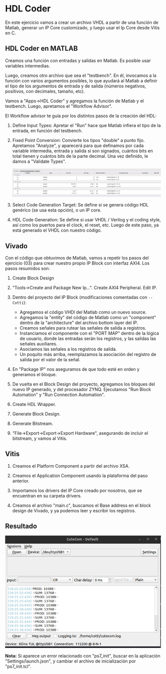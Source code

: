 # HDL Coder

En este ejercicio vamos a crear un archivo VHDL a partir de una función de Matlab, generar un IP Core customizado, y luego usar el Ip Core desde Vitis en C.

## HDL Coder en MATLAB

Creamos una función con entradas y salidas en Matlab. Es posible usar variables intermedias.

Luego, creamos otro archivo que sea el "testbench". En él, invocamos a la función con varios argumentos posibles, lo que ayudará al Matlab a definir el tipo de los argumentos de entrada y de salida (números negativos, positivos, con decimales, tamaño, etc).

Vamos a "Apps->HDL Coder" y agregamos la función de Matlab y el testbench. Luego, apretamos el "Workflow Advisor".

El Workflow advisor te guía por los distintos pasos de la creación del HDL:

1. Define Input Types: Apretar el "Run" hace que Matlab infiera el tipo de la entrada, en función del testbench.

2. Fixed Point Conversion: Convierte los tipos "double" a punto fijo. Apretamos "Analyze", y aparecerá para que definamos por cada variable intermedia, entrada y salida si son signados, cuántos bits en total tienen y cuántos bits de la parte decimal. Una vez definido, le damos a "Validate Types".

    ![Data types](images/04_data_types.png)

3. Select Code Generation Target: Se define si se genera código HDL genérico (se usa esta opción), o un IP core.

4. HDL Code Generation: Se define si usar VHDL / Verilog y el coding style, así como los puertos para el clock, el reset, etc. Luego de este paso, ya está generado el VHDL con nuestro código.

## Vivado

Con el código que obtuvimos de Matlab, vamos a repetir los pasos del ejercicio (03) para crear nuestro propio IP Block con interfaz AXI4. Los pasos resumidos son:

1. Create Block Design

2. "Tools->Create and Package New Ip...". Create AXI4 Peripheral. Edit IP.

3. Dentro del proyecto del IP Block (modificaciones comentadas con `--Cotti`):
    * Agregamos el código VHDl del Matlab como un nuevo source.
    * Agregamos la "entity" del código de Matlab como un "component" dentro de la "architecture" del archivo bottom layer del IP.
    * Creamos señales para rutear las señales de salida a registros.
    * Instanciamos el componente con el "PORT MAP" dentro de la lógica de usuario, donde las entradas serán los registros, y las salidas las señales auxiliares.
    * Asociamos las señales a los registros de salida.
    * Un poquito más arriba, reemplazamos la asociación del registro de salida por el valor de la señal.

4. En "Package IP" nos aseguramos de que todo esté en orden y generamos el bloque.

5. De vuelta en el Block Design del proyecto, agregamos los bloques del nuevo IP generado, y del procesador ZYNQ. Ejecutamos "Run Block Automation" y "Run Connection Automation".

6. Create HDL Wrapper.

7. Generate Block Design.

8. Generate Bitstream.

9. "File->Export->Export->Export Hardware", asegurando de incluir el bitstream, y vamos al Vitis.

## Vitis

1. Creamos el Platform Component a partir del archivo XSA.

2. Creamos el Application Component usando la plataforma del paso anterior.

3. Importamos los drivers del IP Core creado por nosotros, que se encuentran en su carpeta drivers.

4. Creamos el archivo "main.c", buscamos el Base address en el block design de Vivado, y ya podemos leer y escribir los registros.

## Resultado

![Resultado](images/04_result.png)

**Nota:** Si aparece un error relacionado con "ps7_init", buscar en la aplicación "Settings/launch.json", y cambiar el archivo de inicialización por "ps7_init.tcl".
